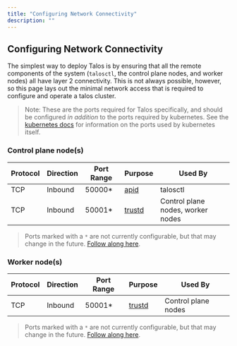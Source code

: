 ```yaml
---
title: "Configuring Network Connectivity"
description: ""
---
```


## Configuring Network Connectivity

The simplest way to deploy Talos is by ensuring that all the remote components of the system (`talosctl`, the control plane nodes, and worker nodes) all have layer 2 connectivity.
This is not always possible, however, so this page lays out the minimal network access that is required to configure and operate a talos cluster.

> Note: These are the ports required for Talos specifically, and should be configured _in addition_ to the ports required by kubernetes.
> See the [kubernetes docs](https://kubernetes.io/docs/setup/production-environment/tools/kubeadm/install-kubeadm/#check-required-ports) for information on the ports used by kubernetes itself.

### Control plane node(s)

<table class="table-auto">
  <thead>
    <tr>
      <th class="px-4 py-2">Protocol</th>
      <th class="px-4 py-2">Direction</th>
      <th class="px-4 py-2">Port Range</th>
    <th class="px-4 py-2">Purpose</th>
    <th class="px-4 py-2">Used By</th>
    </tr>
  </thead>
  <tbody>
    <tr>
      <td class="border px-4 py-2">TCP</td>
      <td class="border px-4 py-2">Inbound</td>
      <td class="border px-4 py-2">50000*</td>
    <td class="border px-4 py-2"><a href="https://talos.dev/docs/v0.10/learn-more/components/#apid">apid</a></td>
    <td class="border px-4 py-2">talosctl</td>
    </tr>
    <tr>
      <td class="border px-4 py-2">TCP</td>
      <td class="border px-4 py-2">Inbound</td>
      <td class="border px-4 py-2">50001*</td>
    <td class="border px-4 py-2"><a href="https://talos.dev/docs/v0.10/learn-more/components/#trustd">trustd</a></td>
    <td class="border px-4 py-2">Control plane nodes, worker nodes</td>
    </tr>
  </tbody>
</table>

> Ports marked with a `*` are not currently configurable, but that may change in the future.
> [Follow along here](https://github.com/talos-systems/talos/issues/1836).

### Worker node(s)

<table class="table-auto">
  <thead>
    <tr>
      <th class="px-4 py-2">Protocol</th>
      <th class="px-4 py-2">Direction</th>
      <th class="px-4 py-2">Port Range</th>
    <th class="px-4 py-2">Purpose</th>
    <th class="px-4 py-2">Used By</th>
    </tr>
  </thead>
  <tbody>
    <tr>
      <td class="border px-4 py-2">TCP</td>
      <td class="border px-4 py-2">Inbound</td>
      <td class="border px-4 py-2">50001*</td>
    <td class="border px-4 py-2"><a href="https://talos.dev/docs/v0.10/learn-more/components/#trustd">trustd</a></td>
    <td class="border px-4 py-2">Control plane nodes</td>
    </tr>
  </tbody>
</table>

> Ports marked with a `*` are not currently configurable, but that may change in the future.
> [Follow along here](https://github.com/talos-systems/talos/issues/1836).
